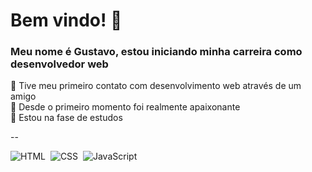 # Bem vindo! 🖖
### Meu nome é Gustavo, estou iniciando minha carreira como desenvolvedor web

🔸 Tive meu primeiro contato com desenvolvimento web através de um amigo <br>
🔸 Desde o primeiro momento foi realmente apaixonante <br>
🔸 Estou na fase de estudos

--

![HTML](https://img.shields.io/badge/-HTML-05122A?style=flat&logo=HTML5)&nbsp;
![CSS](https://img.shields.io/badge/-CSS-05122A?style=flat&logo=CSS3&logoColor=1572B6)&nbsp;
![JavaScript](https://img.shields.io/badge/-JavaScript-05122A?style=flat&logo=javascript)&nbsp;
